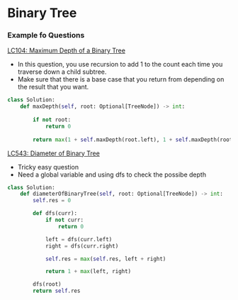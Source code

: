 # Binary Tree


### Example fo Questions

[LC104: Maximum Depth of a Binary Tree](https://leetcode.com/problems/maximum-depth-of-binary-tree/)

- In this question, you use recursion to add 1 to the count each time you traverse down a child subtree.
- Make sure that there is a base case that you return from depending on the result that you want.


```python
class Solution:
    def maxDepth(self, root: Optional[TreeNode]) -> int:
        
        if not root:
            return 0
        
        return max(1 + self.maxDepth(root.left), 1 + self.maxDepth(root.right))
```


[LC543: Diameter of Binary Tree](https://leetcode.com/problems/diameter-of-binary-tree/)

- Tricky easy question
- Need a global variable and using dfs to check the possibe depth




```python
class Solution:
    def diameterOfBinaryTree(self, root: Optional[TreeNode]) -> int:
        self.res = 0

        def dfs(curr):
            if not curr:
                return 0

            left = dfs(curr.left)
            right = dfs(curr.right)

            self.res = max(self.res, left + right)

            return 1 + max(left, right)

        dfs(root)
        return self.res
```